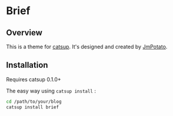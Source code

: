 Brief
==================

Overview
--------------

This is a theme for [catsup](https://github.com/whtsky/catsup).
It's designed and created by [JmPotato](https://github.com/JmPotato).

Installation
--------------

Requires catsup 0.1.0+

The easy way using `catsup install` :
```bash
cd /path/to/your/blog
catsup install brief
```

